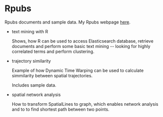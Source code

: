 Rpubs
=====

Rpubs documents and sample data. My Rpubs webpage [here](http://rpubs.com/janoskaz/).

+ text mining with R

    Shows, how R can be used to access Elasticsearch database, retrieve documents and perform some basic text mining -- looking for highly correlated terms and perform clustering.
    
+ trajectory similarity

    Example of how Dynamic Time Warping can be used to calculate simmilarity between spatial trajectories.
    
    Includes sample data.

+ spatial network analysis

    How to transform SpatialLines to graph, which enables network analysis and to to find shortest path between two points.